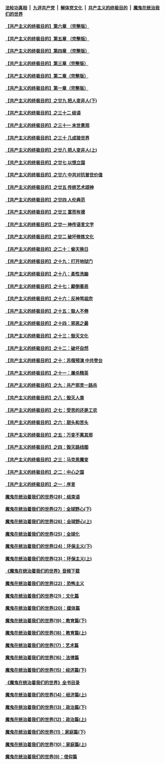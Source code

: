 

####  [法轮功真相](../../../../basic/blob/master/README.md?t=04190201) &nbsp;|&nbsp; [九评共产党](../../../../9ping.md/blob/master/README.md?t=04190201) &nbsp;|&nbsp; [解体党文化](../../../../jtdwh.md/blob/master/README.md?t=04190201)  &nbsp;|&nbsp; [共产主义的终极目的](../../../../gczydzjmd.md/blob/master/README.md?t=04190201) &nbsp;|&nbsp; [魔鬼在统治我们的世界](../../../../mgztzwmdsj.md/blob/master/README.md?t=04190201) 

#### [【共产主义的终极目的】第六章 （完整版）](../pages/nsc422/n11428913.md?t=04190201) 

#### [【共产主义的终极目的】第五章 （完整版）](../pages/nsc422/n11428912.md?t=04190201) 

#### [【共产主义的终极目的】第四章 （完整版）](../pages/nsc422/n11428907.md?t=04190201) 

#### [【共产主义的终极目的】第三章（完整版）](../pages/nsc422/n11428848.md?t=04190201) 

#### [【共产主义的终极目的】第二章（完整版）](../pages/nsc422/n11428831.md?t=04190201) 

#### [【共产主义的终极目的】第一章（完整版）](../pages/nsc422/n11417651.md?t=04190201) 

#### [【共产主义的终极目的】之廿九 把人变非人(下)](../pages/nsc422/n11344140.md?t=04190201) 

#### [【共产主义的终极目的】之三十二 结语](../pages/nsc422/n11360535.md?t=04190201) 

#### [【共产主义的终极目的】之三十一 末世景观](../pages/nsc422/n11351129.md?t=04190201) 

#### [【共产主义的终极目的】之三十 几成狼世界](../pages/nsc422/n11348280.md?t=04190201) 

#### [【共产主义的终极目的】之廿八 把人变非人(上)](../pages/nsc422/n11340492.md?t=04190201) 

#### [【共产主义的终极目的】之廿七 以恨立国](../pages/nsc422/n11336944.md?t=04190201) 

#### [【共产主义的终极目的】之廿六 中共对抗普世价值](../pages/nsc422/n11324785.md?t=04190201) 

#### [【共产主义的终极目的】之廿五 传统艺术颂神](../pages/nsc422/n11296396.md?t=04190201) 

#### [【共产主义的终极目的】之廿四 人伦典范](../pages/nsc422/n11296397.md?t=04190201) 

#### [【共产主义的终极目的】之廿三 富而有德](../pages/nsc422/n11283598.md?t=04190201) 

#### [【共产主义的终极目的】之廿一 神传语言文字](../pages/nsc422/n11263265.md?t=04190201) 

#### [【共产主义的终极目的】之廿二 破坏修炼文化](../pages/nsc422/n11245728.md?t=04190201) 

#### [【共产主义的终极目的】之二十：偷天换日](../pages/nsc422/n11238846.md?t=04190201) 

#### [【共产主义的终极目的】之十九：打开地狱门](../pages/nsc422/n11206376.md?t=04190201) 

#### [【共产主义的终极目的】之十八：柔性洗脑](../pages/nsc422/n11199994.md?t=04190201) 

#### [【共产主义的终极目的】之十七：颠倒善恶](../pages/nsc422/n11179782.md?t=04190201) 

#### [【共产主义的终极目的】之十六：反神骂祖宗](../pages/nsc422/n11166798.md?t=04190201) 

#### [【共产主义的终极目的】之十五：毁人不倦](../pages/nsc422/n11166792.md?t=04190201) 

#### [【共产主义的终极目的】之十四：邪恶之最](../pages/nsc422/n11150249.md?t=04190201) 

#### [【共产主义的终极目的】之十三：毁灭文化](../pages/nsc422/n11135227.md?t=04190201) 

#### [【共产主义的终极目的】之十二：破坏自然](../pages/nsc422/n11135214.md?t=04190201) 

#### [【共产主义的终极目的】之十：苏俄预演 中共登台](../pages/nsc422/n11118424.md?t=04190201) 

#### [【共产主义的终极目的】之十一：屠杀精英](../pages/nsc422/n11118442.md?t=04190201) 

#### [【共产主义的终极目的】之九：共产邪灵一路杀](../pages/nsc422/n11114139.md?t=04190201) 

#### [【共产主义的终极目的】之八：毁灭人类](../pages/nsc422/n11108503.md?t=04190201) 

#### [【共产主义的终极目的】之七：受苦的还是工农](../pages/nsc422/n11101809.md?t=04190201) 

#### [【共产主义的终极目的】之六：甜头和苦头](../pages/nsc422/n11096971.md?t=04190201) 

#### [【共产主义的终极目的】之五：万变不离其邪](../pages/nsc422/n11091285.md?t=04190201) 

#### [【共产主义的终极目的】之四：毁灭路线图](../pages/nsc422/n11086284.md?t=04190201) 

#### [【共产主义的终极目的】之三：马克思魔变](../pages/nsc422/n11061941.md?t=04190201) 

#### [【共产主义的终极目的】之二：中心之国](../pages/nsc422/n11047728.md?t=04190201) 

#### [【共产主义的终极目的】之一：序言](../pages/nsc422/n11086077.md?t=04190201) 

#### [魔鬼在统治着我们的世界(28)：结束语](../pages/nsc422/n10936246.md?t=04190201) 

#### [魔鬼在统治着我们的世界(27)：全球野心(下)](../pages/nsc422/n10928319.md?t=04190201) 

#### [魔鬼在统治着我们的世界(26)：全球野心(上)](../pages/nsc422/n10900318.md?t=04190201) 

#### [魔鬼在统治着我们的世界(25)：全球化](../pages/nsc422/n10788205.md?t=04190201) 

#### [魔鬼在统治着我们的世界(24)：环保主义(下)](../pages/nsc422/n10695307.md?t=04190201) 

#### [魔鬼在统治着我们的世界(23)：环保主义(上)](../pages/nsc422/n10688613.md?t=04190201) 

#### [《魔鬼在统治着我们的世界》音频下载](../pages/nsc422/n10635553.md?t=04190201) 

#### [魔鬼在统治着我们的世界(22)：恐怖主义](../pages/nsc422/n10614727.md?t=04190201) 

#### [魔鬼在统治着我们的世界(21)：文化篇](../pages/nsc422/n10597706.md?t=04190201) 

#### [魔鬼在统治着我们的世界(20)：媒体篇](../pages/nsc422/n10586579.md?t=04190201) 

#### [魔鬼在统治着我们的世界(19)：教育篇(下)](../pages/nsc422/n10564808.md?t=04190201) 

#### [魔鬼在统治着我们的世界(18)：教育篇(上)](../pages/nsc422/n10526970.md?t=04190201) 

#### [魔鬼在统治着我们的世界(17)：艺术篇](../pages/nsc422/n10499093.md?t=04190201) 

#### [魔鬼在统治着我们的世界(16)：法律篇](../pages/nsc422/n10485969.md?t=04190201) 

#### [魔鬼在统治着我们的世界(15)：经济篇(下)](../pages/nsc422/n10469975.md?t=04190201) 

#### [《魔鬼在统治着我们的世界》全书目录](../pages/nsc422/n10464261.md?t=04190201) 

#### [魔鬼在统治着我们的世界(14)：经济篇(上)](../pages/nsc422/n10457370.md?t=04190201) 

#### [魔鬼在统治着我们的世界(13)：政治篇(下)](../pages/nsc422/n10448270.md?t=04190201) 

#### [魔鬼在统治着我们的世界(12)：政治篇(上)](../pages/nsc422/n10444576.md?t=04190201) 

#### [魔鬼在统治着我们的世界(11)：家庭篇(下)](../pages/nsc422/n10440961.md?t=04190201) 

#### [魔鬼在统治着我们的世界(10)：家庭篇(上)](../pages/nsc422/n10435448.md?t=04190201) 

#### [魔鬼在统治着我们的世界(9)：信仰篇](../pages/nsc422/n10432159.md?t=04190201) 


